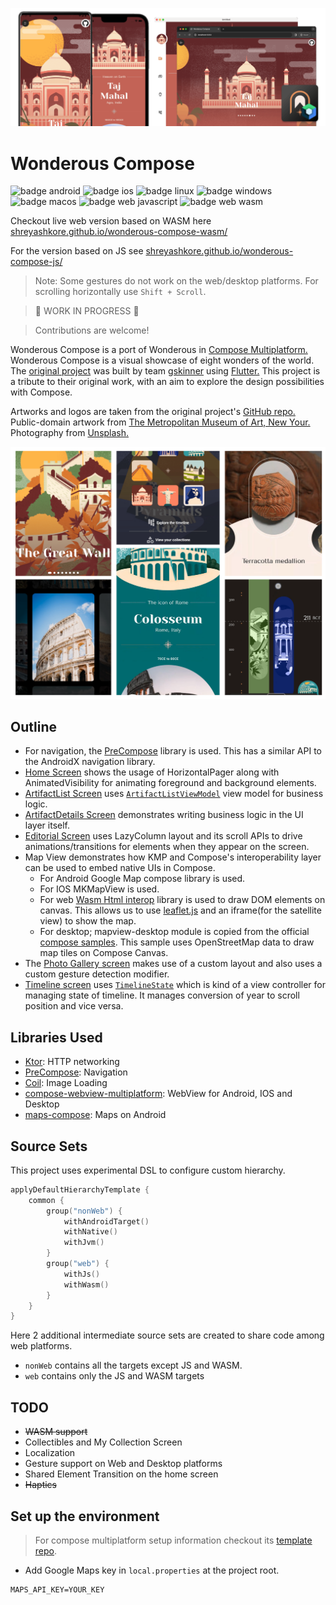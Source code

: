 [![Banner](./readme_images/banner.png)](https://youtube.com/shorts/f-wM_MCiQmo?feature=share)

# Wonderous Compose

![badge android][badge-android]
![badge ios][badge-ios]
![badge linux][badge-linux]
![badge windows][badge-windows]
![badge macos][badge-macos]
![badge web javascript][badge-js]
![badge web wasm][badge-wasm]

Checkout live web version based on WASM here
[shreyashkore.github.io/wonderous-compose-wasm/](https://shreyashkore.github.io/wonderous-compose-wasm/)

For the version based on JS see
[shreyashkore.github.io/wonderous-compose-js/](https://shreyashkore.github.io/wonderous-compose-js/)

> Note: Some gestures do not work on the web/desktop platforms. For scrolling horizontally
> use `Shift + Scroll`.

> 🚧 WORK IN PROGRESS 🚧

> Contributions are welcome!

Wonderous Compose is a port of Wonderous
in [Compose Multiplatform.](https://www.jetbrains.com/lp/compose-multiplatform/)
Wonderous Compose is a visual showcase of eight wonders of the world.
The [original project](https://flutter.gskinner.com/wonderous/) was built
by team [gskinner](https://gskinner.com/flutter/)
using [Flutter.](https://flutter.dev/) This project is a tribute to their original
work, with an aim to explore the design possibilities with Compose.

Artworks and logos are taken from the original
project's [GitHub repo.](https://github.com/gskinnerTeam/flutter-wonderous-app)
Public-domain artwork from
[The Metropolitan Museum of Art, New Your.](https://www.metmuseum.org/about-the-met/policies-and-documents/open-access")
Photography from [Unsplash.](https://unsplash.com/@gskinner/collections)

![Wonderous Collage](./readme_images/wonderous_collage.png)

## Outline

* For navigation, the [PreCompose](https://github.com/Tlaster/PreCompose/) library is used. This has
  a similar API to the AndroidX navigation
  library.
* [Home Screen](composeApp/src/commonMain/kotlin/ui/screens/home/HomeScreen.kt) shows the usage of
  HorizontalPager along with AnimatedVisibility for animating
  foreground and background elements.
* [ArtifactList Screen](composeApp/src/commonMain/kotlin/ui/screens/ArtifactListScreen.kt)
  uses [`ArtifactListViewModel`](composeApp/src/commonMain/kotlin/ui/screens/ArtifactListViewModel.kt)
  view model for business logic.
* [ArtifactDetails Screen](composeApp/src/commonMain/kotlin/ui/screens/ArtifactDetailsScreen.kt)
  demonstrates writing business logic in the UI layer itself.
* [Editorial Screen](composeApp/src/commonMain/kotlin/ui/screens/EditorialScreen.kt) uses LazyColumn
  layout and its scroll APIs to
  drive animations/transitions for elements
  when they appear on the screen.
* Map View demonstrates how KMP and Compose's interoperability layer can be used to embed native UIs
  in Compose.
    * For Android Google Map compose library is used.
    * For IOS MKMapView is used.
    * For web [Wasm Html interop](https://github.com/Hamamas/Kotlin-Wasm-Html-Interop) library is
      used to draw DOM elements on canvas. This allows us to
      use [leaflet.js](https://leafletjs.com/) and an iframe(for the satellite view) to show the
      map.
    * For desktop; mapview-desktop module is
      copied from the official
      [compose samples](https://github.com/JetBrains/compose-multiplatform/tree/master/examples/imageviewer/mapview-desktop).
      This sample uses OpenStreetMap data to draw map tiles on Compose Canvas.
* The [Photo Gallery screen](composeApp/src/commonMain/kotlin/ui/screens/PhotoGalleryScreen.kt)
  makes use of a custom layout and also uses a custom gesture detection
  modifier.
* [Timeline screen](composeApp/src/commonMain/kotlin/ui/screens/timeline/TimelineScreen.kt)
  uses [`TimelineState`](composeApp/src/commonMain/kotlin/ui/screens/timeline/TimelineScreen.kt)
  which
  is kind of a view controller for managing state of timeline. It manages conversion
  of year to scroll position and vice versa.

## Libraries Used

- [Ktor](https://ktor.io/): HTTP networking
- [PreCompose](https://github.com/Tlaster/PreCompose): Navigation
- [Coil](https://github.com/coil-kt/coil): Image Loading
- [compose-webview-multiplatform](https://github.com/KevinnZou/compose-webview-multiplatform):
  WebView for Android, IOS
  and Desktop
- [maps-compose](https://developers.google.com/maps/documentation/android-sdk/maps-compose): Maps on
  Android

## Source Sets

This project uses experimental DSL to configure custom hierarchy.

```kotlin
applyDefaultHierarchyTemplate {
    common {
        group("nonWeb") {
            withAndroidTarget()
            withNative()
            withJvm()
        }
        group("web") {
            withJs()
            withWasm()
        }
    }
}
```

Here 2 additional intermediate source sets are created to share code among web platforms.

- `nonWeb` contains all the targets except JS and WASM.
- `web` contains only the JS and WASM targets

## TODO

* ~~WASM support~~
* Collectibles and My Collection Screen
* Localization
* Gesture support on Web and Desktop platforms
* Shared Element Transition on the home screen
* ~~Haptics~~

## Set up the environment

> For compose multiplatform setup information
> checkout its [template repo](https://github.com/JetBrains/compose-multiplatform-template).

- Add Google Maps key in `local.properties` at the project root.

```properties
MAPS_API_KEY=YOUR_KEY
```

[badge-android]: http://img.shields.io/badge/platform-android-6EDB8D.svg?style=flat

[badge-ios]: http://img.shields.io/badge/platform-ios-CDCDCD.svg?style=flat

[badge-js]: http://img.shields.io/badge/platform-js-F8DB5D.svg?style=flat

[badge-jvm]: http://img.shields.io/badge/platform-jvm-DB413D.svg?style=flat

[badge-linux]: http://img.shields.io/badge/platform-linux-2D3F6C.svg?style=flat

[badge-windows]: http://img.shields.io/badge/platform-windows-4D76CD.svg?style=flat

[badge-macos]: http://img.shields.io/badge/platform-macos-111111.svg?style=flat

[badge-wasm]: https://img.shields.io/badge/platform-wasm-624FE8.svg?style=flat
